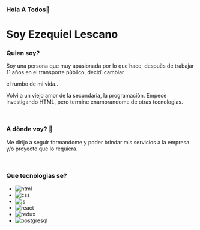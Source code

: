 ### Hola  A Todos👋
<h1>Soy Ezequiel Lescano</h1>
<h3> Quien soy?</h3>
<p>Soy una persona que muy apasionada por lo que hace, despuès de trabajar 11 años en el transporte pùblico, decidì cambiar </p>
<p>el rumbo de mi vida..</p>
<p>Volvì a un viejo amor de la secundaria, la programaciòn.
Empecè investigando HTML, pero termine enamorandome de otras tecnologias.
</p>
<br>
<h3>A dònde voy? 🚀</h3>
<p>Me dirijo a seguir formandome y poder brindar mis servicios a la empresa y/o proyecto que lo requiera.</p>
<br>
<h3>Que tecnologias se?</h3>
<ul>
 <li><img src="https://cdn-icons-png.flaticon.com/128/919/919827.png" alt="html"></li>
 <li><img src="https://cdn-icons-png.flaticon.com/128/919/919826.png" alt="css"></li>
 <li><img src="https://cdn-icons-png.flaticon.com/128/919/919828.png" alt="js"></li>
 <li><img src="https://cdn-icons-png.flaticon.com/128/919/919851.png" alt="react"></li>
 <li><img src="https://cdn4.iconfinder.com/data/icons/logos-brands-5/24/redux-512.png" alt="redux"></li>
 <li><img src="https://cdn4.iconfinder.com/data/icons/logos-brands-5/24/postgresql-512.png" alt="postgresql"></li>
</ul>
<!-- 
**ezelescano/ezelescano** is a ✨ _special_ ✨ repository because its `README.md` (this file) appears on your GitHub profile.

Here are some ideas to get you started:

- 🔭 I’m currently working on ...
- 🌱 I’m currently learning ...
- 👯 I’m looking to collaborate on ...
- 🤔 I’m looking for help with ...
- 💬 Ask me about ...
- 📫 How to reach me: ...
- 😄 Pronouns: ...
- ⚡ Fun fact: ...

 -->
